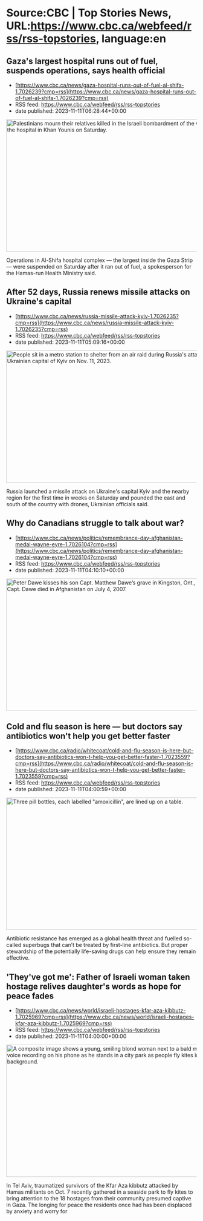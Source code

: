 # Source:CBC | Top Stories News, URL:https://www.cbc.ca/webfeed/rss/rss-topstories, language:en

## Gaza's largest hospital runs out of fuel, suspends operations, says health official
 - [https://www.cbc.ca/news/gaza-hospital-runs-out-of-fuel-al-shifa-1.7026239?cmp=rss](https://www.cbc.ca/news/gaza-hospital-runs-out-of-fuel-al-shifa-1.7026239?cmp=rss)
 - RSS feed: https://www.cbc.ca/webfeed/rss/rss-topstories
 - date published: 2023-11-11T06:28:44+00:00

<img alt="Palestinians mourn their relatives killed in the Israeli bombardment of the Gaza Strip near the hospital in Khan Younis on Saturday." height="349" src="https://i.cbc.ca/1.7026244.1699698640!/cpImage/httpImage/image.jpg_gen/derivatives/16x9_620/israel-palestinians.jpg" title="Palestinians mourn their relatives killed in the Israeli bombardment of the Gaza Strip near the hospital in Khan Younis on Saturday, Nov. 11, 2023. " width="620" /><p>Operations in Al-Shifa hospital complex — the largest inside the Gaza Strip — were suspended on Saturday after it ran out of fuel, a spokesperson for the Hamas-run Health Ministry said.</p>

## After 52 days, Russia renews missile attacks on Ukraine's capital
 - [https://www.cbc.ca/news/russia-missile-attack-kyiv-1.7026235?cmp=rss](https://www.cbc.ca/news/russia-missile-attack-kyiv-1.7026235?cmp=rss)
 - RSS feed: https://www.cbc.ca/webfeed/rss/rss-topstories
 - date published: 2023-11-11T05:09:16+00:00

<img alt="People sit in a metro station to shelter from an air raid during Russia&apos;s attack on the Ukrainian capital of Kyiv on Nov. 11, 2023. " height="349" src="https://i.cbc.ca/1.7026237.1699696135!/fileImage/httpImage/image.JPG_gen/derivatives/16x9_620/ukraine-crisis-attack-kyiv.JPG" title="People sit in a metro station to shelter from an air raid during Russia&apos;s attack on the Ukrainian capital of Kyiv on Nov. 11, 2023. " width="620" /><p>Russia launched a missile attack on Ukraine's capital Kyiv and the nearby region for the first time in weeks on Saturday and pounded the east and south of the country with drones, Ukrainian officials said.</p>

## Why do Canadians struggle to talk about war?
 - [https://www.cbc.ca/news/politics/remembrance-day-afghanistan-medal-wayne-eyre-1.7026104?cmp=rss](https://www.cbc.ca/news/politics/remembrance-day-afghanistan-medal-wayne-eyre-1.7026104?cmp=rss)
 - RSS feed: https://www.cbc.ca/webfeed/rss/rss-topstories
 - date published: 2023-11-11T04:10:10+00:00

<img alt="Peter Dawe kisses his son Capt. Matthew Dawe’s grave in Kingston, Ont., Nov. 10, 2020. Capt. Dawe died in Afghanistan on July 4, 2007." height="349" src="https://i.cbc.ca/1.5798324.1699665398!/fileImage/httpImage/image.JPG_gen/derivatives/16x9_620/remembrance-day-kingston-ontario-afghanistan-grave.JPG" title="Peter Dawe kisses his son Capt. Matthew Dawe’s grave in Kingston, Ont., Nov. 10, 2020. Capt. Dawe died in Afghanistan on July 4, 2007." width="620" /><p></p>

## Cold and flu season is here — but doctors say antibiotics won't help you get better faster
 - [https://www.cbc.ca/radio/whitecoat/cold-and-flu-season-is-here-but-doctors-say-antibiotics-won-t-help-you-get-better-faster-1.7023559?cmp=rss](https://www.cbc.ca/radio/whitecoat/cold-and-flu-season-is-here-but-doctors-say-antibiotics-won-t-help-you-get-better-faster-1.7023559?cmp=rss)
 - RSS feed: https://www.cbc.ca/webfeed/rss/rss-topstories
 - date published: 2023-11-11T04:00:59+00:00

<img alt="Three pill bottles, each labelled &quot;amoxicillin&quot;, are lined up on a table." height="349" src="https://i.cbc.ca/1.7023581.1699543577!/fileImage/httpImage/image.JPG_gen/derivatives/16x9_620/usa-health.JPG" title="Amoxicillin penicillin antibiotics are seen in the pharmacy at a free medical and dental health clinic in Los Angeles, California, U.S., April 27, 2016. REUTERS/Lucy Nicholson" width="620" /><p>Antibiotic resistance has emerged as a global health threat and fuelled so-called superbugs that can’t be treated by first-line antibiotics. But proper stewardship of the potentially life-saving drugs can help ensure they remain effective.</p>

## 'They've got me': Father of Israeli woman taken hostage relives daughter's words as hope for peace fades
 - [https://www.cbc.ca/news/world/israeli-hostages-kfar-aza-kibbutz-1.7025969?cmp=rss](https://www.cbc.ca/news/world/israeli-hostages-kfar-aza-kibbutz-1.7025969?cmp=rss)
 - RSS feed: https://www.cbc.ca/webfeed/rss/rss-topstories
 - date published: 2023-11-11T04:00:00+00:00

<img alt="A composite image shows a young, smiling blond woman next to a bald man listening to a voice recording on his phone as he stands in a city park as people fly kites in the background. " height="349" src="https://i.cbc.ca/1.7026040.1699668229!/fileImage/httpImage/image.jpg_gen/derivatives/16x9_620/roni-and-doron-steinbrecher.jpg" title="Roni Steinbrecher, right, listens to a nine-second voice text from his daughter, Doron Steinbrecher, left, that was sent on Oct. 7 when she was taken during the Hamas militant attacks on the Kfar Aza kibbutz near Gaza. ‘They’ve got me, they’ve got me, they’ve got me,’ she says; the last words he heard her speak." width="620" /><p>In Tel Aviv, traumatized survivors of the Kfar Aza kibbutz attacked by Hamas militants on Oct. 7 recently gathered in a seaside park to fly kites to bring attention to the 18 hostages from their community presumed captive in Gaza. The longing for peace the residents once had has been displaced by anxiety and worry for

